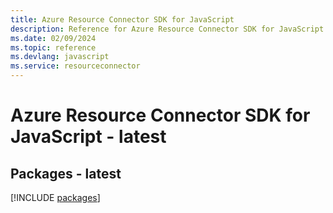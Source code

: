 ```yaml
---
title: Azure Resource Connector SDK for JavaScript
description: Reference for Azure Resource Connector SDK for JavaScript
ms.date: 02/09/2024
ms.topic: reference
ms.devlang: javascript
ms.service: resourceconnector
---
```

# Azure Resource Connector SDK for JavaScript - latest
## Packages - latest
[!INCLUDE [packages](resource-connector-index.md)]